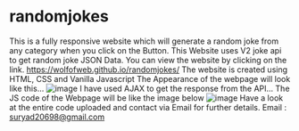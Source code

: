 # randomjokes
This is a fully responsive website which will generate a random joke from any category when you click on the Button.
This Website uses V2 joke api to get random joke JSON Data.
You can view the website by clicking on the link.
https://wolfofweb.github.io/randomjokes/
The website is created using HTML, CSS and Vanilla Javascript
The Appearance of the webpage will look like this...
![image](https://user-images.githubusercontent.com/110967235/198586892-1c799a4a-ef31-45b3-b089-78dd50e02156.png)
I have used AJAX to get the response from the API...
The JS code of the Webpage will be like the image below
![image](https://user-images.githubusercontent.com/110967235/198587147-f718c214-f98f-477a-9c3b-78eaac834ade.png)
Have a look at the entire code uploaded and contact via Email for further details.
Email : suryad20698@gmail.com
